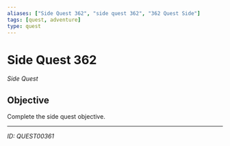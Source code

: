 ```yaml
---
aliases: ["Side Quest 362", "side quest 362", "362 Quest Side"]
tags: [quest, adventure]
type: quest
---
```


# Side Quest 362

*Side Quest*

## Objective
Complete the side quest objective.

---
*ID: QUEST00361*